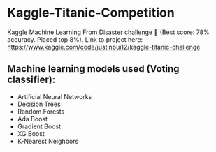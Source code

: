# Kaggle-Titanic-Competition

 Kaggle Machine Learning From Disaster challenge 🚢 (Best score: 78% accuracy. Placed top 8%). Link to project here: https://www.kaggle.com/code/justinbui12/kaggle-titanic-challenge

 ## Machine learning models used (Voting classifier):

  - Artificial Neural Networks 
  - Decision Trees
  - Random Forests
  - Ada Boost
  - Gradient Boost
  - XG Boost
  - K-Nearest Neighbors